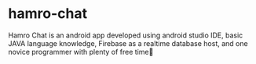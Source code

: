 # hamro-chat
Hamro Chat is an android app developed using android studio IDE, basic JAVA language knowledge, Firebase as a realtime database host, and one novice programmer with plenty of free time🤣
